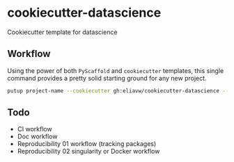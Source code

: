 # cookiecutter-datascience

Cookiecutter template for datascience

## Workflow

Using the power of both `PyScaffold` and `cookiecutter` templates, this single command provides a pretty solid starting ground for any new project.

```bash
putup project-name --cookiecutter gh:eliavw/cookiecutter-datascience --markdown
```

## Todo

- CI workflow
- Doc workflow
- Reproducibility 01 workflow (tracking packages)
- Reproducibility 02 singularity or Docker workflow 
